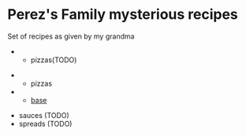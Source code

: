 # Perez's Family mysterious recipes

Set of recipes as given by my grandma

- - pizzas(TODO)
+ - pizzas
+   - [base](./pizzas/base.md)

- sauces (TODO)
- spreads (TODO)

